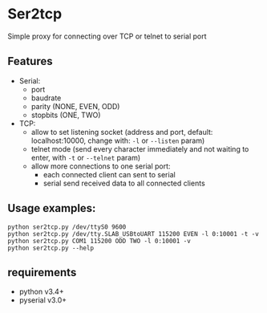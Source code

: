 # Ser2tcp
Simple proxy for connecting over TCP or telnet to serial port

## Features
- Serial:
  - port
  - baudrate
  - parity (NONE, EVEN, ODD)
  - stopbits (ONE, TWO)
- TCP:
  - allow to set listening socket (address and port, default: localhost:10000, change with: ```-l``` or ```--listen``` param)
  - telnet mode (send every character immediately and not waiting to enter, with ```-t``` or ```--telnet``` param)
  - allow more connections to one serial port:
    - each connected client can sent to serial
    - serial send received data to all connected clients

## Usage examples:
```
python ser2tcp.py /dev/ttyS0 9600
python ser2tcp.py /dev/tty.SLAB_USBtoUART 115200 EVEN -l 0:10001 -t -v
python ser2tcp.py COM1 115200 ODD TWO -l 0:10001 -v
python ser2tcp.py --help                                              
```

## requirements
- python v3.4+
- pyserial v3.0+
